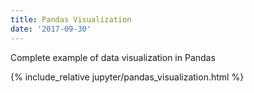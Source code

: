 ```yaml
---
title: Pandas Visualization
date: '2017-09-30'
---
```


Complete example of data visualization in Pandas  

<!-- excerpt separator -->

{% include_relative jupyter/pandas_visualization.html %}
